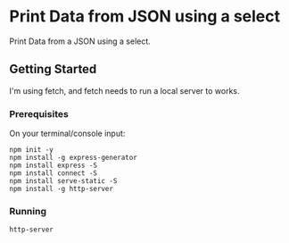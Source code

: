 # Print Data from JSON using a select

Print Data from a JSON using a select.

## Getting Started

I'm using fetch, and fetch needs to run a local server to works.

### Prerequisites

On your terminal/console input:

```
npm init -y
npm install -g express-generator
npm install express -S
npm install connect -S
npm install serve-static -S
npm install -g http-server
```

### Running

```
http-server
```
